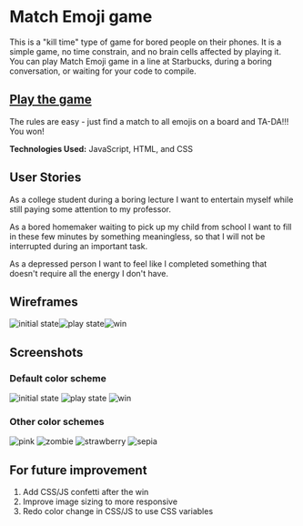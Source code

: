 # Match Emoji game

This is a "kill time" type of game for bored people on their phones. It is a simple game, no time constrain, and no brain cells affected by playing it. You can play Match Emoji game in a line at Starbucks, during a boring conversation, or waiting for your code to compile.

## [Play the game](http://match-emoji-game.surge.sh)

The rules are easy - just find a match to all emojis on a board and TA-DA!!! You won! 

**Technologies Used:** JavaScript, HTML, and CSS

## User Stories 

As a college student during a boring lecture I want to entertain myself while still paying some attention to my professor.

As a bored homemaker waiting to pick up my child from school I want to fill in these few minutes by something meaningless, so  that I will not be interrupted during an important task.

As a depressed person I want to feel like I completed something that doesn't require all the energy I don't have.

## Wireframes

![initial state](https://github.com/shin-shin/Match-Emoji-game/blob/master/imgs/1-play1.png)![play state](https://github.com/shin-shin/Match-Emoji-game/blob/master/imgs/2-play2.png)![win](https://github.com/shin-shin/Match-Emoji-game/blob/master/imgs/3-win.png)

## Screenshots

### Default color scheme

![initial state](https://github.com/shin-shin/Match-Emoji-game/blob/master/imgs/play1.png) ![play state](https://github.com/shin-shin/Match-Emoji-game/blob/master/imgs/play2.png) ![win](https://github.com/shin-shin/Match-Emoji-game/blob/master/imgs/win.png)

### Other color schemes

![pink](https://github.com/shin-shin/Match-Emoji-game/blob/master/imgs/color2.png)
![zombie](https://github.com/shin-shin/Match-Emoji-game/blob/master/imgs/color3.png)
![strawberry](https://github.com/shin-shin/Match-Emoji-game/blob/master/imgs/color4.png)
![sepia](https://github.com/shin-shin/Match-Emoji-game/blob/master/imgs/color5.png)


## For future improvement

1. Add CSS/JS confetti after the win
2. Improve image sizing to more responsive
3. Redo color change in CSS/JS to use CSS variables
